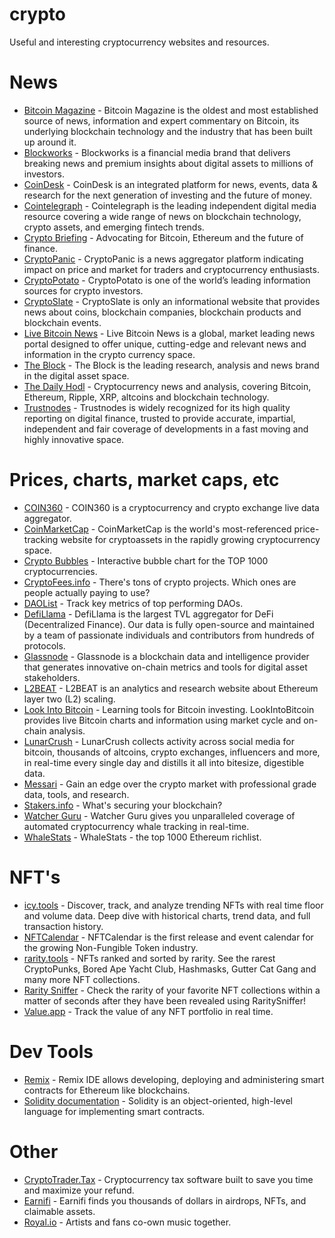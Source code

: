 # crypto
Useful and interesting cryptocurrency websites and resources.

# News
* [Bitcoin Magazine](https://bitcoinmagazine.com/) - Bitcoin Magazine is the oldest and most established source of news, information and expert commentary on Bitcoin, its underlying blockchain technology and the industry that has been built up around it.
* [Blockworks](https://blockworks.co/) - Blockworks is a financial media brand that delivers breaking news and premium insights about digital assets to millions of investors.
* [CoinDesk](https://www.coindesk.com/) - CoinDesk is an integrated platform for news, events, data & research for the next generation of investing and the future of money.
* [Cointelegraph](https://cointelegraph.com/) - Cointelegraph is the leading independent digital media resource covering a wide range of news on blockchain technology, crypto assets, and emerging fintech trends.
* [Crypto Briefing](https://cryptobriefing.com/) - Advocating for Bitcoin, Ethereum and the future of finance.
* [CryptoPanic](https://cryptopanic.com/) - CryptoPanic is a news aggregator platform indicating impact on price and market for traders and cryptocurrency enthusiasts.
* [CryptoPotato](https://cryptopotato.com/) - CryptoPotato is one of the world’s leading information sources for crypto investors.
* [CryptoSlate](https://cryptoslate.com/) - CryptoSlate is only an informational website that provides news about coins, blockchain companies, blockchain products and blockchain events.
* [Live Bitcoin News](https://www.livebitcoinnews.com/) - Live Bitcoin News is a global, market leading news portal designed to offer unique, cutting-edge and relevant news and information in the crypto currency space.
* [The Block](https://www.theblockcrypto.com/) - The Block is the leading research, analysis and news brand in the digital asset space.
* [The Daily Hodl](https://dailyhodl.com/) - Cryptocurrency news and analysis, covering Bitcoin, Ethereum, Ripple, XRP, altcoins and blockchain technology.
* [Trustnodes](https://www.trustnodes.com/) - Trustnodes is widely recognized for its high quality reporting on digital finance, trusted to provide accurate, impartial, independent and fair coverage of developments in a fast moving and highly innovative space.

# Prices, charts, market caps, etc
* [COIN360](https://coin360.com/) - COIN360 is a cryptocurrency and crypto exchange live data aggregator.
* [CoinMarketCap](https://coinmarketcap.com/) - CoinMarketCap is the world's most-referenced price-tracking website for cryptoassets in the rapidly growing cryptocurrency space.
* [Crypto Bubbles](https://cryptobubbles.net/) - Interactive bubble chart for the TOP 1000 cryptocurrencies.
* [CryptoFees.info](https://cryptofees.info) - There's tons of crypto projects.
Which ones are people actually paying to use?
* [DAOList](https://daolist.fyi/) - Track key metrics of top performing DAOs.
* [DefiLlama](https://defillama.com/) - DefiLlama is the largest TVL aggregator for DeFi (Decentralized Finance). Our data is fully open-source and maintained by a team of passionate individuals and contributors from hundreds of protocols.
* [Glassnode](https://glassnode.com/) - Glassnode is a blockchain data and intelligence provider that generates innovative on-chain metrics and tools for digital asset stakeholders.
* [L2BEAT](https://l2beat.com/) - L2BEAT is an analytics and research website about Ethereum layer two (L2) scaling.
* [Look Into Bitcoin](https://www.lookintobitcoin.com/) - Learning tools for Bitcoin investing. LookIntoBitcoin provides live Bitcoin charts and information using market cycle and on-chain analysis.
* [LunarCrush](https://lunarcrush.com/) - LunarCrush collects activity across social media for bitcoin, thousands of altcoins, crypto exchanges, influencers and more, in real-time every single day and distills it all into bitesize, digestible data.
* [Messari](https://messari.io/) - Gain an edge over the crypto market with professional grade data, tools, and research.
* [Stakers.info](https://stakers.info/) - What's securing your blockchain?
* [Watcher Guru](https://watcher.guru/) - Watcher Guru gives you unparalleled coverage of automated cryptocurrency whale tracking in real-time.
* [WhaleStats](https://www.whalestats.com/) - WhaleStats - the top 1000 Ethereum richlist.

# NFT's
* [icy.tools](https://icy.tools/) - Discover, track, and analyze trending NFTs with real time floor and volume data. Deep dive with historical charts, trend data, and full transaction history.
* [NFTCalendar](https://nftcalendar.io/) - NFTCalendar is the first release and event calendar for the growing Non-Fungible Token industry.
* [rarity.tools](https://rarity.tools/) - NFTs ranked and sorted by rarity. See the rarest CryptoPunks, Bored Ape Yacht Club, Hashmasks, Gutter Cat Gang and many more NFT collections.
* [Rarity Sniffer](http://raritysniffer.com/) - Check the rarity of your favorite NFT collections within a matter of seconds after they have been revealed using RaritySniffer!
* [Value.app](https://value.app/) - Track the value of any NFT portfolio in real time.

# Dev Tools
* [Remix](https://remix.ethereum.org/) - Remix IDE allows developing, deploying and administering smart contracts for Ethereum like blockchains.
* [Solidity documentation](https://docs.soliditylang.org/) - Solidity is an object-oriented, high-level language for implementing smart contracts.

# Other
* [CryptoTrader.Tax](https://cryptotrader.tax/) - Cryptocurrency tax software built to save you time and maximize your refund.
* [Earnifi](https://earni.fi/) - Earnifi finds you thousands of dollars in airdrops, NFTs, and claimable assets.
* [Royal.io](https://royal.io/) - Artists and fans co-own music together.
